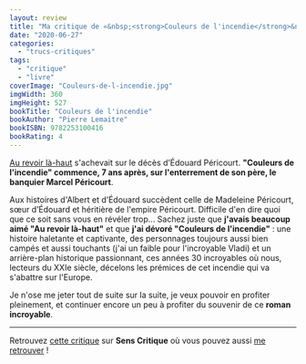 ```yaml
---
layout: review
title: "Ma critique de «&nbsp;<strong>Couleurs de l'incendie</strong>&nbsp;» de <em>Pierre Lemaitre</em>"
date: "2020-06-27"
categories: 
  - "trucs-critiques"
tags: 
  - "critique"
  - "livre"
coverImage: "Couleurs-de-l-incendie.jpg"
imgWidth: 360
imgHeight: 527
bookTitle: "Couleurs de l'incendie"
bookAuthor: "Pierre Lemaitre"
bookISBN: 9782253100416  
bookRating: 4
---
```


[Au revoir là-haut](https://www.6x8.org/2020/03/ma-critique-de-au-revoir-la-haut-de-pierre-lemaitre/) s'achevait sur le décès d’Édouard Péricourt. **"Couleurs de l'incendie" commence, 7 ans après, sur l'enterrement de son père, le banquier Marcel Péricourt**.

Aux histoires d'Albert et d’Édouard succèdent celle de Madeleine Péricourt, sœur d’Édouard et héritière de l'empire Péricourt. Difficile d'en dire quoi que ce soit sans vous en révéler trop... Sachez juste que **j'avais beaucoup aimé "Au revoir là-haut"** et que **j'ai dévoré "Couleurs de l'incendie"** : une histoire haletante et captivante, des personnages toujours aussi bien campés et aussi touchants (j'ai un faible pour l'incroyable Vladi) et un arrière-plan historique passionnant, ces années 30 incroyables où nous, lecteurs du XXIe siècle, décelons les prémices de cet incendie qui va s'abattre sur l'Europe.

Je n'ose me jeter tout de suite sur la suite, je veux pouvoir en profiter pleinement, et continuer encore un peu à profiter du souvenir de ce **roman incroyable**.

* * *

Retrouvez [cette critique](https://www.senscritique.com/livre/Couleurs_de_l_incendie/critique/224360076) sur **Sens Critique** où vous pouvez aussi [me retrouver](http://www.senscritique.com/Arnaud_Malon) !
